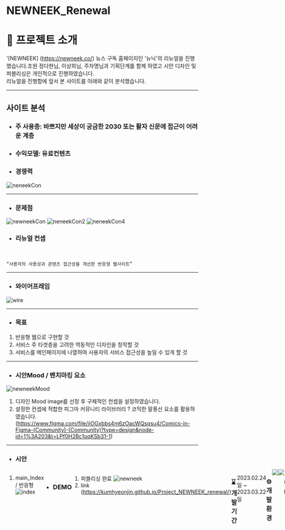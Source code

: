 # NEWNEEK_Renewal 



# 🙋 프로젝트 소개

'[NEWNEEK] (https://newneek.co/) 뉴스 구독 홈페이지인 '뉴닉'의 리뉴얼을 진행했습니다.조원 정다현님, 이상희님, 주자명님과 기획단계를 함께 하였고 시안 디자인 및 퍼블리싱은 개인적으로 진행하였습니다.  
 리뉴얼을 진행함에 앞서 본 사이트를 아래와 같이 분석했습니다.  
  <hr/>

 ## 사이트 분석

  - ### 주 사용층: 바쁘지만 세상이 궁금한 2030 또는 활자 신문에 접근이 어려운 계층
  - ### 수익모델: 유료컨텐츠
  - ### 경쟁력
 ![neneekCon](https://github.com/kumhyeonjin/Project_NEWNEEK_renewal/assets/122090183/3f3146c6-0f57-4c49-99e4-ac52d4e6f193)
 <hr/>

  - ### 문제점
 ![newneekCon](https://github.com/kumhyeonjin/Project_NEWNEEK_renewal/assets/122090183/4079c20f-5597-4246-8aad-581520ba41c5)
 ![neneekCon2](https://github.com/kumhyeonjin/Project_NEWNEEK_renewal/assets/122090183/eb14368f-fb8b-40a0-909b-1fc6cc1e4634)
 ![neneekCon4](https://github.com/kumhyeonjin/Project_NEWNEEK_renewal/assets/122090183/7e114a75-7639-4460-89d7-f7d8ca77355e)

  - ### 리뉴얼 컨셉
   <br/>
    
    “사용자의 사용성과 콘텐츠 접근성을 개선한 반응형 웹사이트”

  <hr/>

 - ### 와이어프레임
  ![wire](https://github.com/kumhyeonjin/Project_NEWNEEK_renewal/assets/122090183/b8381bb5-96b8-417e-88a2-d53651558059)
  <hr/>

  - ### 목표 
  1. 반응형 웹으로 구현할 것 
  2. 서비스 주 타겟층을 고려한 역동적인 디자인을 창작할 것
  3. 서비스를 메인페이지에 나열하여 사용자의 서비스 접근성을 높일 수 있게 할 것
  <hr/>

 - ### 시안Mood / 벤치마킹 요소 

 ![newneekMood](https://github.com/kumhyeonjin/Project_NEWNEEK_renewal/assets/122090183/e95860cd-0a5b-4528-b6d4-9277aa684b1a)
  1. 디자인 Mood image를 선정 후 구체적인 컨셉을 설정하였습니다.
  2. 설정한 컨셉에 적합한 피그마 커뮤니티 라이브러리 ? 코믹한 말풍선 요소를 활용하였습니다.(https://www.figma.com/file/iiOGxbbs4m6zOacWQsqsu4/Comics-in-Figma-(Community)-(Community)?type=design&node-id=1%3A203&t=LPf0H2Bc1uqKSb31-1)
  <hr/>

 - ### 시안 
 <div style="display:flex">
  <div> 

  1. main_Index / 반응형 </br>
![index](https://github.com/kumhyeonjin/Project_NEWNEEK_renewal/assets/122090183/9aa46c8e-78fb-400a-a328-bd15122d2528)


 </div>

 <hr/>

- ### DEMO
 1. 퍼블리싱 완료
  ![newneek](https://github.com/kumhyeonjin/Project_NEWNEEK_renewal/assets/122090183/f0b89a75-c0d3-425f-9892-704c8b0eb3a5)
 2. link
  (https://kumhyeonjin.github.io/Project_NEWNEEK_renewal/) 
  <hr/>

### ⌛ 개발 기간

2023.02.24일 ~ 2023.03.22일
 <hr/>

### ⚙ 개발 환경

<img src="https://img.shields.io/badge/Visual%20Studio%20Code-007ACC?style=flat&logo=VisualStudioCode&logoColor=white" />
<img src="https://img.shields.io/badge/figma-F24E1E?style=flat&logo=figma&logoColor=white" />
 <hr/>

### 📚 UsableSKill
<img src="https://img.shields.io/badge/Photoshop-31A8FF?style=flat&logo=adobephotoshop&logoColor=white"> 
    <img src="https://img.shields.io/badge/Illustration-FF9A00?style=flat&logo=adobeillustrator&logoColor=white"> 
<img src="https://img.shields.io/badge/HTML5-E34F26?style=flat&logo=HTML5&logoColor=white"/>
<img src="https://img.shields.io/badge/CSS3-1572B6?style=flat&logo=CSS3&logoColor=white"/>
<img src="https://img.shields.io/badge/JavaScript-F7DF1E?style=flat&logo=JavaScript&logoColor=white"/>



